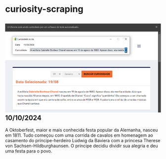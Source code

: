 # curiosity-scraping
![Budget](./execucao.png)
10/10/2024
-
A Oktoberfest, maior e mais conhecida festa popular da Alemanha, nasceu em 1811. Tudo começou com uma corrida de cavalos em homenagem ao casamento do príncipe-herdeiro Ludwig da Baviera com a princesa Therese von Sachsen-Hildburghaunsen. O príncipe decidiu dividir sua alegria e deu uma festa para o povo.
